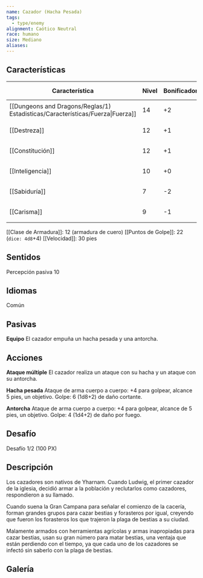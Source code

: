 ```yaml
---
name: Cazador (Hacha Pesada)
tags:
  - type/enemy
alignment: Caótico Neutral
race: humano
size: Mediano
aliases:
---
```


## Características

| Característica                                                                 | Nivel | Bonificador | Lanzar dado      |
| ------------------------------------------------------------------------------ | ----- | ----------- | ---------------- |
| [[Dungeons and Dragons/Reglas/1) Estadisticas/Características/Fuerza\|Fuerza]] | 14    | +2          | `dice: 1d20 + 0` |
| [[Destreza]]                                                                   | 12    | +1          | `dice: 1d20 + 0` |
| [[Constitución]]                                                               | 12    | +1          | `dice: 1d20 + 0` |
| [[Inteligencia]]                                                               | 10    | +0          | `dice: 1d20 + 0` |
| [[Sabiduría]]                                                                  | 7     | -2          | `dice: 1d20 + 0` |
| [[Carisma]]                                                                    | 9     | -1          | `dice: 1d20 + 0` |

[[Clase de Armadura]]: 12 (armadura de cuero)
[[Puntos de Golpe]]: 22 (`dice: 4d8`+4)
[[Velocidad]]: 30 pies

## Sentidos

 Percepción pasiva 10

## Idiomas

Común

## Pasivas

**Equipo** 
El cazador empuña un hacha pesada y una antorcha.

## Acciones

**Ataque múltiple**
El cazador realiza un ataque con su hacha y un ataque con su antorcha.

**Hacha pesada**
Ataque de arma cuerpo a cuerpo: +4 para golpear, alcance 5 pies, un objetivo. 
Golpe: 6 (1d8+2) de daño cortante.

**Antorcha**
Ataque de arma cuerpo a cuerpo: +4 para golpear, alcance de 5 pies, un objetivo.
Golpe: 4 (1d4+2) de daño por fuego.

## Desafío

Desafío 1/2 (100 PX)

## Descripción

Los cazadores son nativos de Yharnam. Cuando Ludwig, el primer cazador de la iglesia, decidió armar a la población y reclutarlos como cazadores, respondieron a su llamado.

Cuando suena la Gran Campana para señalar el comienzo de la cacería, forman grandes grupos para cazar bestias y forasteros por igual, creyendo que fueron los forasteros los que trajeron la plaga de bestias a su ciudad.

Malamente armados con herramientas agrícolas y armas inapropiadas para cazar bestias, usan su gran número para matar bestias, una ventaja que están perdiendo con el tiempo, ya que cada uno de los cazadores se infectó sin saberlo con la plaga de bestias.

## Galería




